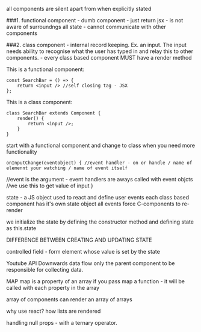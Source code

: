 all components are silent apart from when explicitly stated

###1. functional component
    - dumb component 
    - just return jsx
    - is not aware of surroundngs all state
    - cannot communicate with other components

###2. class component
     - internal record keeping. Ex. an input. The input needs ability to recognise what the user has typed in and relay this to other components.
    - every class based component MUST have a render method

This is a functional component: 

    const SearchBar = () => { 
        return <input /> //self closing tag - JSX
    };

This is a class component:

    class SearchBar extends Component {  
        render() {
            return <input />;
        }
    }

start with a functional component and change to class when you need more functionality 


    onInputChange(eventobject) { //event handler - on or handle / name of elemennt your watching / name of event itself
//event is the argument - event handlers are aways called with event objcts
//we use this to get value of input
    }


state - a JS object used to react and define user events
each class based component has it's own state object 
all events force C-components to re-render

we initialize the state by defining the constructor method and defining state as this.state

DIFFERENCE BETWEEN CREATING AND UPDATING STATE

controlled field - form element whose value is set by the state


Youtube API
Downwards data flow 
only the parent component to be responsible for collecting data.

MAP
map is a property of an array
if you pass map a function - it will be called with each property in the array

array of components
can render an array of arrays

why use react?
how lists are rendered

handling null props - with a ternary operator.
